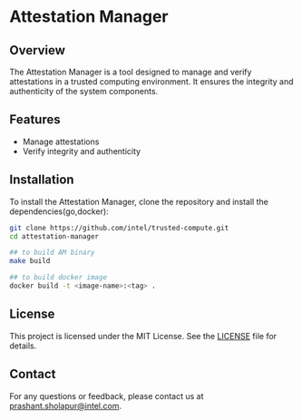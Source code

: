 # Attestation Manager

## Overview
The Attestation Manager is a tool designed to manage and verify attestations in a trusted computing environment. It ensures the integrity and authenticity of the system components.

## Features
- Manage attestations
- Verify integrity and authenticity 

## Installation
To install the Attestation Manager, clone the repository and install the dependencies(go,docker):

```sh
git clone https://github.com/intel/trusted-compute.git
cd attestation-manager

## to build AM binary 
make build

## to build docker image
docker build -t <image-name>:<tag> .
```

## License
This project is licensed under the MIT License. See the [LICENSE](LICENSE) file for details.

## Contact
For any questions or feedback, please contact us at prashant.sholapur@intel.com.
